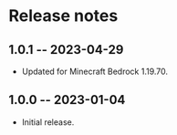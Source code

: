 # Release notes

## 1.0.1 -- 2023-04-29

* Updated for Minecraft Bedrock 1.19.70.

## 1.0.0 -- 2023-01-04

* Initial release.
